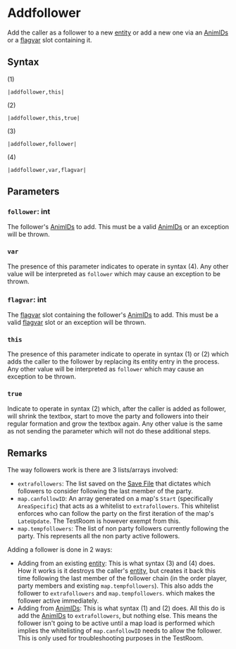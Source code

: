 # Addfollower

Add the caller as a follower to a new [entity](../../../Entities/Entity.md) or add a new one via an [AnimIDs](../../../Enums%20and%20IDs/AnimIDs.md) or a [flagvar](../../../Flags%20arrays/flagvar.md) slot containing it.

## Syntax

(1)

````
|addfollower,this|
````

(2)

````
|addfollower,this,true|
````

(3)

````
|addfollower,follower|
````

(4)

````
|addfollower,var,flagvar|
````

## Parameters

### `follower`: int

The follower's [AnimIDs](../../../Enums%20and%20IDs/AnimIDs.md) to add. This must be a valid [AnimIDs](../../../Enums%20and%20IDs/AnimIDs.md) or an exception will be thrown.

### `var`

The presence of this parameter indicates to operate in syntax (4). Any other value will be interpreted as `follower` which may cause an exception to be thrown.

### `flagvar`: int

The [flagvar](../../../Flags%20arrays/flagvar.md) slot containing the follower's [AnimIDs](../../../Enums%20and%20IDs/AnimIDs.md) to add. This must be a valid [flagvar](../../../Flags%20arrays/flagvar.md) slot or an exception will be thrown.

### `this`

The presence of this parameter indicate to operate in syntax (1) or (2) which adds the caller to the follower by replacing its entity entry in the process. Any other value will be interpreted as `follower` which may cause an exception to be thrown.

### `true`

Indicate to operate in syntax (2) which, after the caller is added as follower, will shrink the textbox, start to move the party and followers into their regular formation and grow the textbox again. Any other value is the same as not sending the parameter which will not do these additional steps.

## Remarks

The way followers work is there are 3 lists/arrays involved:

* `extrafollowers`: The list saved on the [Save File](../../../Save%20File.md) that dictates which followers to consider following the last member of the party.
* `map.canfollowID`: An array generated on a map's `Start` (specifically `AreaSpecific`) that acts as a whitelist to `extrafollowers`. This whitelist enforces who can follow the party on the first iteration of the map's `LateUpdate`. The TestRoom is however exempt from this.
* `map.tempfollowers`: The list of non party followers currently following the party. This represents all the non party active followers.

Adding a follower is done in 2 ways:

* Adding from an existing [entity](../../../Entities/Entity.md): This is what syntax (3) and (4) does. How it works is it destroys the caller's [entity](../../../Entities/Entity.md), but creates it back this time following the last member of the follower chain (in the order player, party members and existing `map.tempfollowers`). This also adds the follower to `extrafollowers` and `map.tempfollowers`. which makes the follower active immediately.
* Adding from [AnimIDs](../../../Enums%20and%20IDs/AnimIDs.md): This is what syntax (1) and (2) does. All this do is add the [AnimIDs](../../../Enums%20and%20IDs/AnimIDs.md) to `extrafollowers`, but nothing else. This means the follower isn't going to be active until a map load is performed which implies the whitelisting of `map.canfollowID` needs to allow the follower. This is only used for troubleshooting purposes in the TestRoom.
